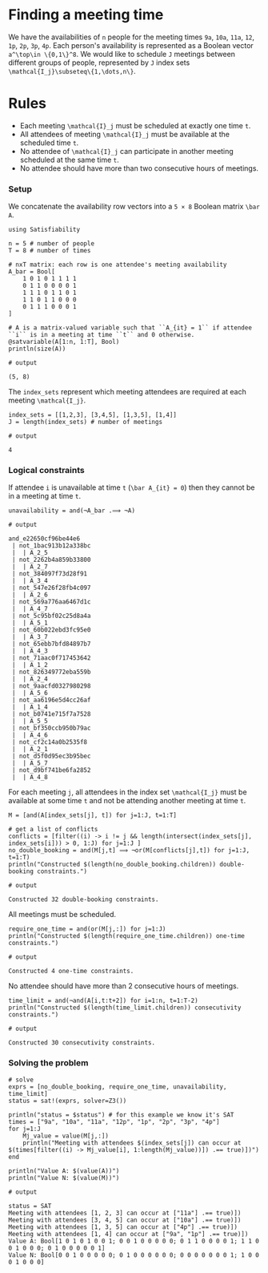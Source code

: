 # Finding a meeting time
We have the availabilities of `n` people for the meeting times `9a`, `10a`, `11a`, `12`, `1p`, `2p`, `3p`, `4p`. Each person's availability is represented as a Boolean vector ``a^\top\in \{0,1\}^8``.
We would like to schedule ``J`` meetings between different groups of people, represented by ``J`` index sets ``\mathcal{I_j}\subseteq\{1,\dots,n\}``.

# Rules
* Each meeting ``\mathcal{I}_j`` must be scheduled at exactly one time ``t``.
* All attendees of meeting ``\mathcal{I}_j`` must be available at the scheduled time ``t``.
* No attendee of ``\mathcal{I}_j`` can participate in another meeting scheduled at the same time ``t``.
* No attendee should have more than two consecutive hours of meetings.

### Setup
We concatenate the availability row vectors into a `5 × 8` Boolean matrix ``\bar A``.
```jldoctest label5; output = false
using Satisfiability

n = 5 # number of people
T = 8 # number of times

# nxT matrix: each row is one attendee's meeting availability
A_bar = Bool[
    1 0 1 0 1 1 1 1
    0 1 1 0 0 0 0 1
    1 1 1 0 1 1 0 1
    1 1 0 1 1 0 0 0
    0 1 1 1 0 0 0 1
]

# A is a matrix-valued variable such that ``A_{it} = 1`` if attendee ``i`` is in a meeting at time ``t`` and 0 otherwise.
@satvariable(A[1:n, 1:T], Bool)
println(size(A))

# output

(5, 8)
```
The `index_sets` represent which meeting attendees are required at each meeting ``\mathcal{I_j}``.
```jldoctest label5; output = false
index_sets = [[1,2,3], [3,4,5], [1,3,5], [1,4]]
J = length(index_sets) # number of meetings

# output

4
```

### Logical constraints
If attendee ``i`` is unavailable at time ``t`` (``\bar A_{it} = 0``) then they cannot be in a meeting at time ``t``.
```jldoctest label5; output = false
unavailability = and(¬A_bar .⟹ ¬A)

# output

and_e22650cf96be44e6
 | not_1bac913b12a338bc
 |  | A_2_5
 | not_2262b4a859b33800
 |  | A_2_7
 | not_384097f73d28f91
 |  | A_3_4
 | not_547e26f28fb4c097
 |  | A_2_6
 | not_569a776aa6467d1c
 |  | A_4_7
 | not_5c95bf02c25d8a4a
 |  | A_5_1
 | not_60b022ebd3fc95e0
 |  | A_3_7
 | not_65ebb7bfd84897b7
 |  | A_4_3
 | not_71aac0f717453642
 |  | A_1_2
 | not_826349772eba559b
 |  | A_2_4
 | not_9aacfd0327980298
 |  | A_5_6
 | not_aa6196e5d4cc26af
 |  | A_1_4
 | not_b0741e715f7a7528
 |  | A_5_5
 | not_bf350ccb950b79ac
 |  | A_4_6
 | not_cf2c14a0b2535f8
 |  | A_2_1
 | not_d5f0d95ec3b95bec
 |  | A_5_7
 | not_d9bf741be6fa2852
 |  | A_4_8
```

For each meeting ``j``, all attendees in the index set ``\mathcal{I_j}`` must be available at some time ``t`` and not be attending another meeting at time ``t``.
```jldoctest label5; output = false
M = [and(A[index_sets[j], t]) for j=1:J, t=1:T]

# get a list of conflicts
conflicts = [filter((i) -> i != j && length(intersect(index_sets[j], index_sets[i])) > 0, 1:J) for j=1:J ]
no_double_booking = and(M[j,t] ⟹ ¬or(M[conflicts[j],t]) for j=1:J, t=1:T)
println("Constructed $(length(no_double_booking.children)) double-booking constraints.")

# output

Constructed 32 double-booking constraints.
```

All meetings must be scheduled.
```jldoctest label5; output = false
require_one_time = and(or(M[j,:]) for j=1:J)
println("Constructed $(length(require_one_time.children)) one-time constraints.")

# output

Constructed 4 one-time constraints.
```
No attendee should have more than 2 consecutive hours of meetings.
```jldoctest label5; output = false
time_limit = and(¬and(A[i,t:t+2]) for i=1:n, t=1:T-2)
println("Constructed $(length(time_limit.children)) consecutivity constraints.")

# output

Constructed 30 consecutivity constraints.
```

### Solving the problem
```jldoctest label5; output = false
# solve
exprs = [no_double_booking, require_one_time, unavailability, time_limit]
status = sat!(exprs, solver=Z3())

println("status = $status") # for this example we know it's SAT
times = ["9a", "10a", "11a", "12p", "1p", "2p", "3p", "4p"]
for j=1:J
    Mj_value = value(M[j,:])
    println("Meeting with attendees $(index_sets[j]) can occur at $(times[filter((i) -> Mj_value[i], 1:length(Mj_value))]) .== true)])")
end

println("Value A: $(value(A))")
println("Value N: $(value(M))")

# output

status = SAT
Meeting with attendees [1, 2, 3] can occur at ["11a"] .== true)])
Meeting with attendees [3, 4, 5] can occur at ["10a"] .== true)])
Meeting with attendees [1, 3, 5] can occur at ["4p"] .== true)])
Meeting with attendees [1, 4] can occur at ["9a", "1p"] .== true)])
Value A: Bool[1 0 1 0 1 0 0 1; 0 0 1 0 0 0 0 0; 0 1 1 0 0 0 0 1; 1 1 0 0 1 0 0 0; 0 1 0 0 0 0 0 1]
Value N: Bool[0 0 1 0 0 0 0 0; 0 1 0 0 0 0 0 0; 0 0 0 0 0 0 0 1; 1 0 0 0 1 0 0 0]
```
